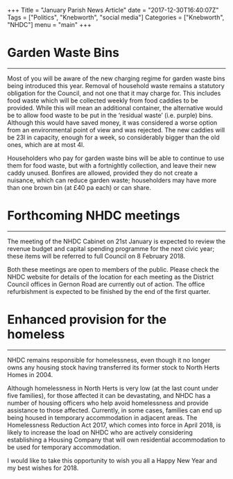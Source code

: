 +++
Title = "January Parish News Article"
date = "2017-12-30T16:40:07Z" 
Tags = ["Politics", "Knebworth", "social media"]
Categories = ["Knebworth", "NHDC"]
menu = "main"
+++


# Garden Waste Bins
---------------------

Most of you will be aware of the new charging regime for garden waste bins being introduced this year. Removal of household waste remains a statutory obligation for the Council, and not one that it may charge for. This includes food waste which will be collected weekly from food caddies to be provided. While this will mean an additional container, the alternative would be to allow food waste to be put in the ‘residual waste’ (i.e. purple) bins. Although this would have saved money, it was considered a worse option from an environmental point of view and was rejected. The new caddies will be 23l in capacity, enough for a week, so considerably bigger than the old ones, which are at most 4l.

Householders who pay for garden waste bins will be able to continue to use them for food waste, but with a fortnightly collection, and leave their new caddy unused. Bonfires are allowed, provided they do not create a nuisance, which can reduce garden waste; householders may have more than one brown bin (at &pound;40 pa each) or can share.

# Forthcoming NHDC meetings
-----------------------------

The meeting of the NHDC Cabinet on 21st January is expected to review the revenue budget and capital spending programme for the next civic year; these items will be referred to full Council on 8 February 2018.

Both these meetings are open to members of the public. Please check the NHDC website for details of the location for each meeting as the District Council offices in Gernon Road are currently out of action. The office refurbishment is expected to be finished by the end of the first quarter.

# Enhanced provision for the homeless
---------------------------------------

NHDC remains responsible for homelessness, even though it no longer owns any housing stock having transferred its former stock to North Herts Homes in 2004.

Although homelessness in North Herts is very low (at the last count under five families), for those affected it can be devastating, and NHDC has a number of housing officers who help avoid homelessness and provide assistance to those affected. Currently, in some cases, families can end up being housed in temporary accommodation in adjacent areas. The Homelessness Reduction Act 2017, which comes into force in April 2018, is likely to increase the load on NHDC who are actively considering establishing a Housing Company that will own residential accommodation to be used for temporary accommodation.

I would like to take this opportunity to wish you all a Happy New Year and my best wishes for 2018.
